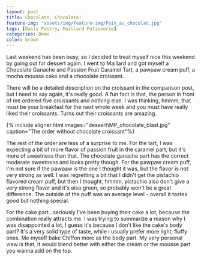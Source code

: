```yaml
---
layout: post
title: Chocolate, Chocolate!
feature-img: "assets/img/feature-img/Pain_au_chocolat.jpg"
tags: [Daily Pastry, Maillard Patisserie]
categories: Demo
color: brown
---
```


Last weekend has been busy, so I decided to treat myself nice this weekend by going out for dessert again. I went to Maillard and got myself a Chocolate Ganache and Passion Fruit Caramel Tart, a pawpaw cream puff, a mocha mousse cake and a chocolate croissant.

There will be a detailed description on the croissant in the comparison post, but I need to say again, it's really good. A fun fact is that, the person in front of me ordered five croissants and nothing else. I was thinking, hmmm, that must be your breakfast for the next whole week and you must have really liked their croissants. Turns out their croissants are amazing.

{% include aligner.html images="dessert\MP_chocolate_blast.jpg" caption="The order without chocolate croissant"%}

The rest of the order are less of a surprise to me. For the tart, I was expecting a bit of more flavor of passion fruit in the caramel part, but it's more of sweetness than that. The chocolate ganache part has the correct moderate sweetness and looks pretty though. For the pawpaw cream puff, I'm not sure if the pawpaw is the one I thought it was, but the flavor is not very strong as well. I was regretting a bit that I didn't get the pistachio flavored cream puff, but then I thought, hmmm, pistachio also don't give a very strong flavor and it's also green, so probably won't be a great difference. The outside of the puff was an average level - overall it tastes good but nothing special.

For the cake part...seriously I've been buying their cake a lot, because the combination really attracts me. I was trying to summarize a reason why I was disappointed a lot, I guess it's because I don't like the cake's body part? It's a very solid type of taste, while I usually prefer more light, fluffy ones. Me myself bake Chiffon more as the body part. My very personal view is that, it would blend better with either the cream or the mousse part you wanna add on the top. 
